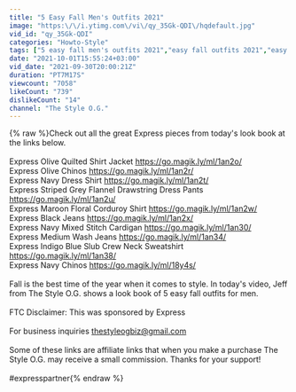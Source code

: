 ```yaml
---
title: "5 Easy Fall Men's Outfits 2021"
image: "https:\/\/i.ytimg.com\/vi\/qy_35Gk-QDI\/hqdefault.jpg"
vid_id: "qy_35Gk-QDI"
categories: "Howto-Style"
tags: ["5 easy fall men's outfits 2021","easy fall outfits 2021","easy men's fall outfits fall 2021"]
date: "2021-10-01T15:55:24+03:00"
vid_date: "2021-09-30T20:00:21Z"
duration: "PT7M17S"
viewcount: "7058"
likeCount: "739"
dislikeCount: "14"
channel: "The Style O.G."
---
```

{% raw %}Check out all the great Express pieces from today's look book at the links below.<br /><br />Express Olive Quilted Shirt Jacket <a rel="nofollow" target="blank" href="https://go.magik.ly/ml/1an2o/">https://go.magik.ly/ml/1an2o/</a><br />Express Olive Chinos  <a rel="nofollow" target="blank" href="https://go.magik.ly/ml/1an2r/">https://go.magik.ly/ml/1an2r/</a><br />Express Navy Dress Shirt  <a rel="nofollow" target="blank" href="https://go.magik.ly/ml/1an2t/">https://go.magik.ly/ml/1an2t/</a><br />Express Striped Grey Flannel Drawstring Dress Pants  <a rel="nofollow" target="blank" href="https://go.magik.ly/ml/1an2u/">https://go.magik.ly/ml/1an2u/</a><br />Express Maroon Floral Corduroy Shirt  <a rel="nofollow" target="blank" href="https://go.magik.ly/ml/1an2w/">https://go.magik.ly/ml/1an2w/</a><br />Express Black Jeans  <a rel="nofollow" target="blank" href="https://go.magik.ly/ml/1an2x/">https://go.magik.ly/ml/1an2x/</a><br />Express Navy Mixed Stitch Cardigan  <a rel="nofollow" target="blank" href="https://go.magik.ly/ml/1an30/">https://go.magik.ly/ml/1an30/</a><br />Express Medium Wash Jeans  <a rel="nofollow" target="blank" href="https://go.magik.ly/ml/1an34/">https://go.magik.ly/ml/1an34/</a><br />Express Indigo Blue Slub Crew Neck Sweatshirt <a rel="nofollow" target="blank" href="https://go.magik.ly/ml/1an38/">https://go.magik.ly/ml/1an38/</a><br />Express Navy Chinos  <a rel="nofollow" target="blank" href="https://go.magik.ly/ml/18y4s/">https://go.magik.ly/ml/18y4s/</a><br /><br />Fall is the best time of the year when it comes to style. In today's video, Jeff from The Style O.G. shows a look book of 5 easy fall outfits for men.<br /><br />FTC Disclaimer: This was sponsored by Express<br /><br />For business inquiries thestyleogbiz@gmail.com<br /><br />Some of these links are affiliate links that when you make a purchase The Style O.G. may receive a small commission. Thanks for your support!<br /><br />#expresspartner{% endraw %}
